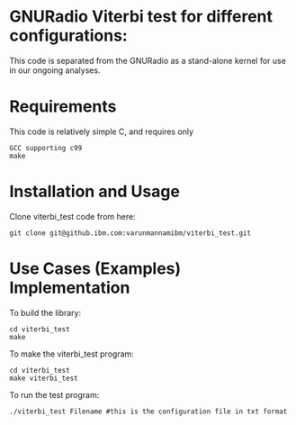 # GNURadio Viterbi test for different configurations:

This code is separated from the GNURadio as a stand-alone kernel for use in our ongoing analyses.

# Requirements
This code is relatively simple C, and requires only

    GCC supporting c99
    make
# Installation and Usage
Clone viterbi_test code from here:

    git clone git@github.ibm.com:varunmannamibm/viterbi_test.git

# Use Cases (Examples) Implementation
To build the library:

    cd viterbi_test
    make

To make the viterbi_test program:

    cd viterbi_test
    make viterbi_test

To run the test program:

    ./viterbi_test Filename #this is the configuration file in txt format
